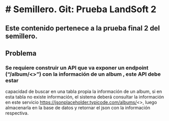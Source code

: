 # # Semillero. Git: Prueba LandSoft 2 
## Este contenido pertenece a la prueba final 2 del semillero.
## Problema
### Se requiere construir un API que va exponer un endpoint (“/album/<<id album>>”) con la información de un album , este API debe estar
capacidad de buscar en una tabla propia la información de un album, si en esta tabla no existe información, el sistema deberá consultar la
información en este servicio https://jsonplaceholder.typicode.com/albums/<<id Album>>, luego almacenarla en la base de datos y retornar el json
con la información respectiva.
